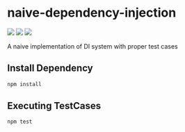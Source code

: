 naive-dependency-injection
==========================
![][david-url]
![][travis-url]
![][license-url]

A naive implementation of DI system with proper test cases

## Install Dependency ##

```bash
npm install
```

## Executing TestCases ##

```bash
npm test
```


[david-url]: https://david-dm.org/leftstick/naive-dependency-injection.png
[travis-url]:https://api.travis-ci.org/leftstick/naive-dependency-injection.svg?branch=master
[license-url]:https://img.shields.io/npm/l/naive-dependency-injection.svg
